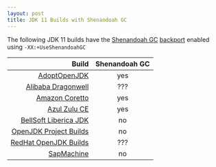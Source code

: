 ```yaml
---
layout: post
title: JDK 11 Builds with Shenandoah GC
---
```


The following JDK 11 builds have the [Shenandoah GC](https://wiki.openjdk.java.net/display/shenandoah/Main) [backport](https://bugs.openjdk.java.net/browse/JDK-8250784) enabled using `-XX:+UseShenandoahGC`


| Build                                                                                            | Shenandoah GC |
| -----------------------------------------------------------------------------------------------: | :-: |
| [AdoptOpenJDK](https://adoptopenjdk.net/)                                                        | yes |
| [Alibaba Dragonwell](https://github.com/alibaba/dragonwell11/releases)                           | ??? |
| [Amazon Coretto](https://docs.aws.amazon.com/corretto/latest/corretto-11-ug/downloads-list.html) | yes |
| [Azul Zulu CE](https://www.azul.com/downloads/zulu-community/)                                   | yes |
| [BellSoft Liberica JDK](https://bell-sw.com/pages/downloads/)                                    | no  |
| [OpenJDK Project Builds](https://adoptopenjdk.net/upstream.html)                                 | no  |
| [RedHat OpenJDK Builds](https://developers.redhat.com/products/openjdk/download)                 | ??? |
| [SapMachine](https://sap.github.io/SapMachine/)                                                  | no  |

